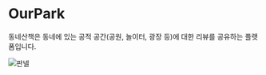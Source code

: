 # OurPark
동네산책은 동네에 있는 공적 공간(공원, 놀이터, 광장 등)에 대한 리뷰를 공유하는 플랫폼입니다.

![판넬](https://user-images.githubusercontent.com/77039104/155873901-40245c76-440b-48a7-9ec6-735b6b1fcb9a.png)

